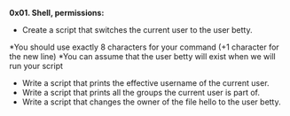 **0x01. Shell, permissions:**
* Create a script that switches the current user to the user betty.

 *You should use exactly 8 characters for your command (+1 character for the new line)
 *You can assume that the user betty will exist when we will run your script
* Write a script that prints the effective username of the current user.
* Write a script that prints all the groups the current user is part of.
* Write a script that changes the owner of the file hello to the user betty.

